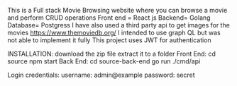 This is a Full stack  Movie Browsing website where you can browse a movie and perform CRUD operations 
Front end = React js
Backend= Golang
Database= Postgress 
I have also used a third party api to get images for the movies https://www.themoviedb.org/
I intended to use graph QL but was not able to implement it fully 
This project uses JWT for authentication 

INSTALLATION:
download the zip file
extract it to a folder
Front End:
cd source
npm start
Back End:
cd source-back-end
go run ./cmd/api

Login credentials:
username: admin@example
password: secret



